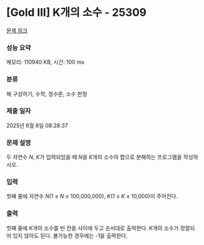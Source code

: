 # [Gold III] K개의 소수 - 25309 

[문제 링크](https://www.acmicpc.net/problem/25309) 

### 성능 요약

메모리: 110940 KB, 시간: 100 ms

### 분류

해 구성하기, 수학, 정수론, 소수 판정

### 제출 일자

2025년 6월 8일 08:28:37

### 문제 설명

<p>두 자연수 <em>N,</em> <i>K</i>가 입력되었을 때 <em>N</em>을 <i>K</i>개의 소수의 합으로 분해하는 프로그램을 작성하시오.</p>

### 입력 

 <p>첫째 줄에 자연수 <em>N</em>(1 ≤ <em>N</em> ≤ 100,000,000), <i>K</i>(1 ≤ <i>K</i> ≤ 10,000)이 주어진다.</p>

### 출력 

 <p>첫째 줄에 <i>K</i>개의 소수를 빈 칸을 사이에 두고 순서대로 출력한다. <i>K</i>개의 소수가 정렬되어 있지 않아도 된다. 불가능한 경우에는 -1을 출력한다.</p>

